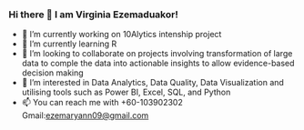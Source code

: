 ### Hi there 👋 I am Virginia Ezemaduakor!

- 🔭 I’m currently working on 10Alytics intenship project
- 🌱 I’m currently learning R
- 👯 I’m looking to collaborate on projects involving transformation of large data to comple the data into actionable insights to allow evidence-based decision making
- 🤔 I’m interested in Data Analytics, Data Quality, Data Visualization and utilising tools such as Power BI, Excel, SQL, and Python
- 📫 You can reach me with +60-103902302 Gmail:ezemaryann09@gmail.com 
